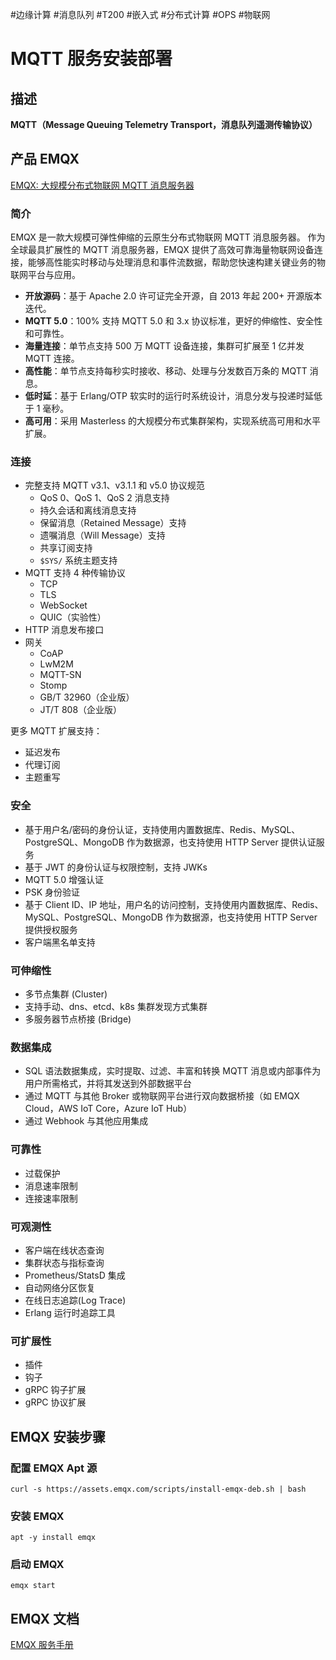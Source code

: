 #边缘计算 #消息队列 #T200 #嵌入式 #分布式计算 #OPS #物联网 
# MQTT 服务安装部署
## 描述
**MQTT（Message Queuing Telemetry Transport，消息队列遥测传输协议）**

## 产品 EMQX

[EMQX: 大规模分布式物联网 MQTT 消息服务器](https://www.bing.com/ck/a?!&&p=786efa01c9f7833fJmltdHM9MTY2NzY5MjgwMCZpZ3VpZD0yMDNkZTZhYi0xOGM1LTY2Y2EtMTExZi1mNjIzMTk4ZjY3ZjgmaW5zaWQ9NTE3Mw&ptn=3&hsh=3&fclid=203de6ab-18c5-66ca-111f-f623198f67f8&psq=EMQX&u=a1aHR0cHM6Ly93d3cuZW1xeC5pby96aA&ntb=1)

### 简介
EMQX 是一款大规模可弹性伸缩的云原生分布式物联网 MQTT 消息服务器。
作为全球最具扩展性的 MQTT 消息服务器，EMQX 提供了高效可靠海量物联网设备连接，能够高性能实时移动与处理消息和事件流数据，帮助您快速构建关键业务的物联网平台与应用。

-   **开放源码**：基于 Apache 2.0 许可证完全开源，自 2013 年起 200+ 开源版本迭代。
-   **MQTT 5.0**：100% 支持 MQTT 5.0 和 3.x 协议标准，更好的伸缩性、安全性和可靠性。
-   **海量连接**：单节点支持 500 万 MQTT 设备连接，集群可扩展至 1 亿并发 MQTT 连接。
-   **高性能**：单节点支持每秒实时接收、移动、处理与分发数百万条的 MQTT 消息。
-   **低时延**：基于 Erlang/OTP 软实时的运行时系统设计，消息分发与投递时延低于 1 毫秒。
-   **高可用**：采用 Masterless 的大规模分布式集群架构，实现系统高可用和水平扩展。

### 连接
-   完整支持 MQTT v3.1、v3.1.1 和 v5.0 协议规范
    -   QoS 0、QoS 1、QoS 2 消息支持
    -   持久会话和离线消息支持
    -   保留消息（Retained Message）支持
    -   遗嘱消息（Will Message）支持
    -   共享订阅支持
    -   `$SYS/` 系统主题支持
-   MQTT 支持 4 种传输协议
    -   TCP
    -   TLS
    -   WebSocket
    -   QUIC（实验性）
-   HTTP 消息发布接口
-   网关
    -   CoAP
    -   LwM2M
    -   MQTT-SN
    -   Stomp
    -   GB/T 32960（企业版）
    -   JT/T 808（企业版）

更多 MQTT 扩展支持：
-   延迟发布
-   代理订阅
-   主题重写

### 安全
-   基于用户名/密码的身份认证，支持使用内置数据库、Redis、MySQL、PostgreSQL、MongoDB 作为数据源，也支持使用 HTTP Server 提供认证服务
-   基于 JWT 的身份认证与权限控制，支持 JWKs
-   MQTT 5.0 增强认证
-   PSK 身份验证
-   基于 Client ID、IP 地址，用户名的访问控制，支持使用内置数据库、Redis、MySQL、PostgreSQL、MongoDB 作为数据源，也支持使用 HTTP Server 提供授权服务
-   客户端黑名单支持

### 可伸缩性
-   多节点集群 (Cluster)
-   支持手动、dns、etcd、k8s 集群发现方式集群
-   多服务器节点桥接 (Bridge)

### 数据集成
-   SQL 语法数据集成，实时提取、过滤、丰富和转换 MQTT 消息或内部事件为用户所需格式，并将其发送到外部数据平台
-   通过 MQTT 与其他 Broker 或物联网平台进行双向数据桥接（如 EMQX Cloud，AWS IoT Core，Azure IoT Hub）
-   通过 Webhook 与其他应用集成

### 可靠性
-   过载保护
-   消息速率限制
-   连接速率限制

### 可观测性
-   客户端在线状态查询
-   集群状态与指标查询
-   Prometheus/StatsD 集成
-   自动网络分区恢复
-   在线日志追踪(Log Trace)
-   Erlang 运行时追踪工具

### 可扩展性
-   插件
-   钩子
-   gRPC 钩子扩展
-   gRPC 协议扩展

## EMQX 安装步骤

### 配置 EMQX Apt 源
~~~Shell
curl -s https://assets.emqx.com/scripts/install-emqx-deb.sh | bash
~~~

### 安装 EMQX 
~~~Shell
apt -y install emqx
~~~


### 启动 EMQX
~~~Shell
emqx start
~~~

## EMQX 文档

[EMQX 服务手册](https://www.emqx.io/docs/zh/v5.0/)



